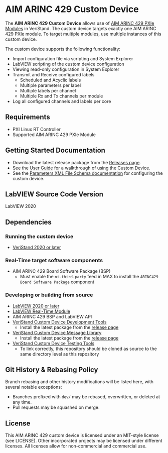 # AIM ARINC 429 Custom Device

The **AIM ARINC 429 Custom Device** allows use of [AIM ARINC 429 PXIe Modules](https://www.ni.com/en-us/support/model.aim-arinc-429.html) in VeriStand. The custom device targets exactly one AIM ARINC 429 PXIe module. To target multiple modules, use multiple instances of this custom device.

The custom device supports the following functionality:
- Import configuration file via scripting and System Explorer
- LabVIEW scripting of the custom device configuration
- Viewing read-only configuration in System Explorer
- Transmit and Receive configured labels
   - Scheduled and Acyclic labels
   - Multiple parameters per label
   - Multiple labels per channel
   - Multiple Rx and Tx channels per module
- Log all configured channels and labels per core

## Requirements

- PXI Linux RT Controller
- Supported AIM ARINC 429 PXIe Module

## Getting Started Documentation

- Download the latest release package from the [Releases page](https://github.com/ni/niveristand-aim-arinc429-custom-device/releases).
- See the [User Guide](Docs/User%20Guide/User%20Guide.md) for a walkthrough of using the Custom Device.
- See the [Parameters XML File Schema documentation](Docs/Parameters%20XML%20File/Parameters%20XML%20File.md) for configuring the custom device.

## LabVIEW Source Code Version

LabVIEW 2020

## Dependencies

### Running the custom device

- [VeriStand 2020 or later](https://www.ni.com/ro-ro/support/downloads/software-products/download.veristand.html#382072)

### Real-Time target software components

- AIM ARINC 429 Board Software Package (BSP)
  - Must enable the `ni-third-party` feed in MAX to install the `ARINC429 Board Software Package` component

### Developing or building from source

- [LabVIEW 2020 or later](https://www.ni.com/en-us/support/downloads/software-products/download.labview.html)
- [LabVIEW Real-Time Module](https://www.ni.com/en-us/support/downloads/software-products/download.labview-real-time-module.html)
- AIM ARINC 429 BSP and LabVIEW API
- [VeriStand Custom Device Development Tools](https://github.com/ni/niveristand-custom-device-development-tools)
  - Install the latest package from the [release page](https://github.com/ni/niveristand-custom-device-development-tools/releases)
- [VeriStand Custom Device Message Library](https://github.com/ni/niveristand-custom-device-message-library)
  - Install the latest package from the [release page](https://github.com/ni/niveristand-custom-device-message-library/releases)
- [VeriStand Custom Device Testing Tools](https://github.com/ni/niveristand-custom-device-testing-tools)
  - To link correctly, this repository should be cloned as source to the same directory level as this repository

## Git History & Rebasing Policy

Branch rebasing and other history modifications will be listed here, with several notable exceptions:
- Branches prefixed with `dev/` may be rebased, overwritten, or deleted at any time.
- Pull requests may be squashed on merge.

## License

This AIM ARINC 429 custom device is licensed under an MIT-style license (see LICENSE). Other incorporated projects may be licensed under different licenses. All licenses allow for non-commercial and commercial use.
